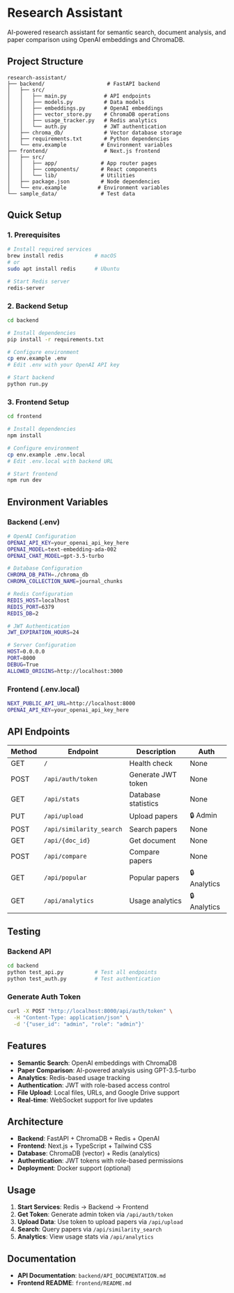 # Research Assistant

AI-powered research assistant for semantic search, document analysis, and paper comparison using OpenAI embeddings and ChromaDB.

## Project Structure

```
research-assistant/
├── backend/                    # FastAPI backend
│   ├── src/
│   │   ├── main.py            # API endpoints
│   │   ├── models.py          # Data models
│   │   ├── embeddings.py      # OpenAI embeddings
│   │   ├── vector_store.py    # ChromaDB operations
│   │   ├── usage_tracker.py   # Redis analytics
│   │   └── auth.py            # JWT authentication
│   ├── chroma_db/             # Vector database storage
│   ├── requirements.txt       # Python dependencies
│   └── env.example           # Environment variables
├── frontend/                  # Next.js frontend
│   ├── src/
│   │   ├── app/              # App router pages
│   │   ├── components/       # React components
│   │   └── lib/              # Utilities
│   ├── package.json          # Node dependencies
│   └── env.example          # Environment variables
└── sample_data/              # Test data
```

## Quick Setup

### 1. Prerequisites
```bash
# Install required services
brew install redis          # macOS
# or
sudo apt install redis      # Ubuntu

# Start Redis server
redis-server
```

### 2. Backend Setup
```bash
cd backend

# Install dependencies
pip install -r requirements.txt

# Configure environment
cp env.example .env
# Edit .env with your OpenAI API key

# Start backend
python run.py
```

### 3. Frontend Setup
```bash
cd frontend

# Install dependencies
npm install

# Configure environment
cp env.example .env.local
# Edit .env.local with backend URL

# Start frontend
npm run dev
```

## Environment Variables

### Backend (.env)
```bash
# OpenAI Configuration
OPENAI_API_KEY=your_openai_api_key_here
OPENAI_MODEL=text-embedding-ada-002
OPENAI_CHAT_MODEL=gpt-3.5-turbo

# Database Configuration
CHROMA_DB_PATH=./chroma_db
CHROMA_COLLECTION_NAME=journal_chunks

# Redis Configuration
REDIS_HOST=localhost
REDIS_PORT=6379
REDIS_DB=2

# JWT Authentication
JWT_EXPIRATION_HOURS=24

# Server Configuration
HOST=0.0.0.0
PORT=8000
DEBUG=True
ALLOWED_ORIGINS=http://localhost:3000
```

### Frontend (.env.local)
```bash
NEXT_PUBLIC_API_URL=http://localhost:8000
OPENAI_API_KEY=your_openai_api_key_here
```

## API Endpoints

| Method | Endpoint | Description | Auth |
|--------|----------|-------------|------|
| GET | `/` | Health check | None |
| POST | `/api/auth/token` | Generate JWT token | None |
| GET | `/api/stats` | Database statistics | None |
| PUT | `/api/upload` | Upload papers | 🔒 Admin |
| POST | `/api/similarity_search` | Search papers | None |
| GET | `/api/{doc_id}` | Get document | None |
| POST | `/api/compare` | Compare papers | None |
| GET | `/api/popular` | Popular papers | 🔒 Analytics |
| GET | `/api/analytics` | Usage analytics | 🔒 Analytics |

## Testing

### Backend API
```bash
cd backend
python test_api.py          # Test all endpoints
python test_auth.py         # Test authentication
```

### Generate Auth Token
```bash
curl -X POST "http://localhost:8000/api/auth/token" \
  -H "Content-Type: application/json" \
  -d '{"user_id": "admin", "role": "admin"}'
```

## Features

- **Semantic Search**: OpenAI embeddings with ChromaDB
- **Paper Comparison**: AI-powered analysis using GPT-3.5-turbo
- **Analytics**: Redis-based usage tracking
- **Authentication**: JWT with role-based access control
- **File Upload**: Local files, URLs, and Google Drive support
- **Real-time**: WebSocket support for live updates

## Architecture

- **Backend**: FastAPI + ChromaDB + Redis + OpenAI
- **Frontend**: Next.js + TypeScript + Tailwind CSS
- **Database**: ChromaDB (vector) + Redis (analytics)
- **Authentication**: JWT tokens with role-based permissions
- **Deployment**: Docker support (optional)

## Usage

1. **Start Services**: Redis → Backend → Frontend
2. **Get Token**: Generate admin token via `/api/auth/token`
3. **Upload Data**: Use token to upload papers via `/api/upload`
4. **Search**: Query papers via `/api/similarity_search`
5. **Analytics**: View usage stats via `/api/analytics`

## Documentation

- **API Documentation**: `backend/API_DOCUMENTATION.md`
- **Frontend README**: `frontend/README.md`

